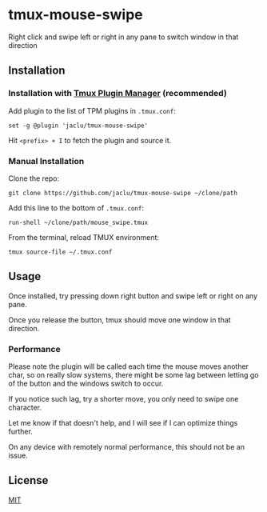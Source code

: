 # tmux-mouse-swipe

Right click and swipe left or right in any pane to switch window in that direction

## Installation

### Installation with [Tmux Plugin Manager](https://github.com/tmux-plugins/tpm) (recommended)

Add plugin to the list of TPM plugins in `.tmux.conf`:

```tmux
set -g @plugin 'jaclu/tmux-mouse-swipe'
```

Hit `<prefix> + I` to fetch the plugin and source it.

### Manual Installation

Clone the repo:

```shell
git clone https://github.com/jaclu/tmux-mouse-swipe ~/clone/path
```

Add this line to the bottom of `.tmux.conf`:

```tmux
run-shell ~/clone/path/mouse_swipe.tmux
```

From the terminal, reload TMUX environment:

```shell
tmux source-file ~/.tmux.conf
```

## Usage

Once installed, try pressing down right button and swipe left or right on any pane.

Once you release the button, tmux should move one window in that direction.

### Performance
Please note the plugin will be called each time the mouse moves another char, 
so on really slow systems, there might be some lag between letting go of the button 
and the windows switch to occur.

If you notice such lag, try a shorter move, you only need to swipe one character.

Let me know if that doesn't help, and I will see if I can optimize things further.

On any device with remotely normal performance, this should not be an issue.

## License

[MIT](LICENSE.md)
